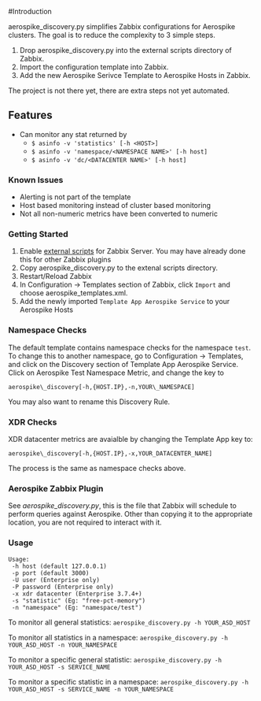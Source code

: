 #Introduction

aerospike\_discovery.py simplifies Zabbix configurations for Aerospike clusters.
The goal is to reduce the complexity to 3 simple steps.

1. Drop aerospike\_discovery.py into the external scripts directory of Zabbix.
2. Import the configuration template into Zabbix.
3. Add the new Aerospike Serivce Template to Aerospike Hosts in Zabbix.

The project is not there yet, there are extra steps not yet automated.

Features
---

- Can monitor any stat returned by
  - `$ asinfo -v 'statistics' [-h <HOST>]`
  - `$ asinfo -v 'namespace/<NAMESPACE NAME>' [-h host]`
  - `$ asinfo -v 'dc/<DATACENTER NAME>' [-h host]`

### Known Issues

- Alerting is not part of the template
- Host based monitoring instead of cluster based monitoring
- Not all non-numeric metrics have been converted to numeric

### Getting Started

1. Enable [external scripts](https://www.zabbix.com/documentation/2.4/manual/config/items/itemtypes/external)
for Zabbix Server. You may have already done this for other Zabbix plugins 
2. Copy aerospike\_discovery.py to the extenal scripts directory. 
3. Restart/Reload Zabbix 
4. In Configuration -> Templates section of Zabbix, click `Import` and choose aerospike\_templates.xml. 
5. Add the newly imported `Template App Aerospike Service` to your Aerospike Hosts 

### Namespace Checks

The default template contains namespace checks for the namespace `test`. To change
this to another namespace, go to Configuration -> Templates, and click on the Discovery section of
Template App Aerospike Service. Click on Aerospike Test Namespace Metric, and change the key to

    aerospike\_discovery[-h,{HOST.IP},-n,YOUR\_NAMESPACE]

You may also want to rename this Discovery Rule.

### XDR Checks

XDR datacenter metrics are avaialble by changing the Template App key to:

    aerospike\_discovery[-h,{HOST.IP},-x,YOUR_DATACENTER_NAME]

The process is the same as namespace checks above.

### Aerospike Zabbix Plugin

See *aerospike\_discovery.py*, this is the file that Zabbix will schedule to perform
queries against Aerospike. Other than copying it to the appropriate location,
you are not required to interact with it.

###  Usage

    Usage:
     -h host (default 127.0.0.1)
     -p port (default 3000)
     -U user (Enterprise only)
     -P password (Enterprise only)
     -x xdr datacenter (Enterprise 3.7.4+)
     -s "statistic" (Eg: "free-pct-memory")
     -n "namespace" (Eg: "namespace/test")

To monitor all general statistics:
`aerospike_discovery.py -h YOUR_ASD_HOST`

To monitor all statistics in a namespace:
`aerospike_discovery.py -h YOUR_ASD_HOST -n YOUR_NAMESPACE`

To monitor a specific general statistic:
`aerospike_discovery.py -h YOUR_ASD_HOST -s SERVICE_NAME`

To monitor a specific statistic in a namespace:
`aerospike_discovery.py -h YOUR_ASD_HOST -s SERVICE_NAME -n YOUR_NAMESPACE`

